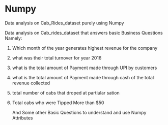 # Numpy
Data analysis on Cab_Rides_dataset purely using Numpy

Data analysis on Cab_rides_dataset that answers basic Business Questions Namely:
1) Which month of the year generates highest revenue for the company
2) what was their total turnover for year 2016
3) what is the total amount of Payment made through UPI by customers
4) what is the total amount of Payment made through cash of the total revenue collected
5) total number of cabs that droped at partiular sation
6) Total cabs who were Tipped More than $50

   And Some other Basic Questions to understand and use Numpy Attributes 

